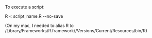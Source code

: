 To execute a script:

R < script_name.R --no-save

(On my mac, I needed to alias R to /Library/Frameworks/R.framework//Versions/Current/Resources/bin/R)